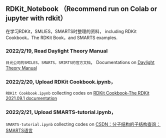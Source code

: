 ## RDKit_Notebook （Recommend run on Colab or jupyter with rdkit）


在学习RDKit，SMLIES，SMARTS时整理的资料， including RDKit Cookbook，The RDKit Book，and SMARTS examples.

### 2022/2/19, Read Daylight Theory Manual

```日光公司的SMILES，SMARTS，SMIRTS的官方文档```， Documentations on [Daylight Theory Manual](https://www.daylight.com/dayhtml/doc/theory/index.html)

### 2022/2/20, Upload RDKit Cookbook.ipynb， 

```RDKit Cookbook.ipynb``` collecting  codes on [RDKit Cookbook-The RDKit 2021.09.1 documentation](https://www.rdkit.org/docs/Cookbook.html)

### 2022/2/21, Upload  SMARTS-tutorial.ipynb， 

```SMARTS-tutorial.ipynb``` collecting  codes on [CSDN：分子结构的子结构查询：SMARTS语言](https://blog.csdn.net/wufeil7/article/details/113056171)
